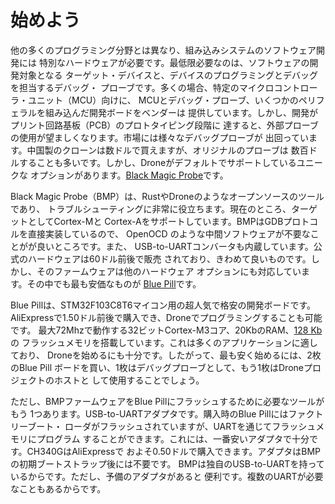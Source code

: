 # 始めよう

他の多くのプログラミング分野とは異なり、組み込みシステムのソフトウェア開発には
特別なハードウェアが必要です。最低限必要なのは、ソフトウェアの開発対象となる
ターゲット・デバイスと、デバイスのプログラミングとデバッグを担当するデバッグ・
プローブです。多くの場合、特定のマイクロコントローラ・ユニット（MCU）向けに、
MCUとデバッグ・プローブ、いくつかのペリフェラルを組み込んだ開発ボードをベンダーは
提供しています。しかし、開発がプリント回路基板（PCB）のプロトタイピング段階に
達すると、外部プローブの使用が望ましくなります。市場には様々なデバッグプローブが
出回っています。中国製のクローンは数ドルで買えますが、オリジナルのプローブは
数百ドルすることも多いです。しかし、Droneがデフォルトでサポートしているユニークな
オプションがあります。[Black Magic Probe](http://black-magic.org/)です。

Black Magic Probe（BMP）は、RustやDroneのようなオープンソースのツールであり、
トラブルシューティングに非常に役立ちます。現在のところ、ターゲットとしてCortex-Mと
Cortex-Aをサポートしています。BMPはGDBプロトコルを直接実装しているので、
OpenOCD のような中間ソフトウェアが不要なことがが良いところです。また、
USB-to-UARTコンバータも内蔵しています。公式のハードウェアは60ドル前後で販売
されており、きわめて良いものです。しかし、そのファームウェアは他のハードウェア
オプションにも対応しています。その中でも最も安価なものが
[Blue Pill](https://web.archive.org/web/20190524151648/wiki.stm32duino.com/index.php?title=Blue_Pill)です。

Blue Pillは、STM32F103C8T6マイコン用の超人気で格安の開発ボードです。
AliExpressで1.50ドル前後で購入でき、Droneでプログラミングすることも可能です。
最大72Mhzで動作する32ビットCortex-M3コア、20KbのRAM、[128 Kb](https://web.archive.org/web/20190524151648/wiki.stm32duino.com/index.php?title=Blue_Pill#128_KB_flash_on_C8_version)の
フラッシュメモリを搭載しています。これは多くのアプリケーションに適しており、
Droneを始めるにも十分です。したがって、最も安く始めるには、2枚のBlue Pill
ボードを買い、1枚はデバッグプローブとして、もう1枚はDroneプロジェクトのホストと
して使用することでしょう。

ただし、BMPファームウェアをBlue Pillにフラッシュするために必要なツールがもう
1つあります。USB-to-UARTアダプタです。購入時のBlue Pillにはファクトリーブート・
ローダがフラッシュされていますが、UARTを通じてフラッシュメモリにプログラム
することができます。これには、一番安いアダプタで十分です。CH340GはAliExpressで
およそ0.50ドルで購入できます。アダプタはBMPの初期ブートストラップ後には不要です。
BMPは独自のUSB-to-UARTを持っているからです。ただし、予備のアダプタがあると
便利です。複数のUARTが必要なこともあるからです。

